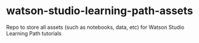 # watson-studio-learning-path-assets

Repo to store all assets (such as notebooks, data, etc) for Watson Studio Learning Path tutorials
